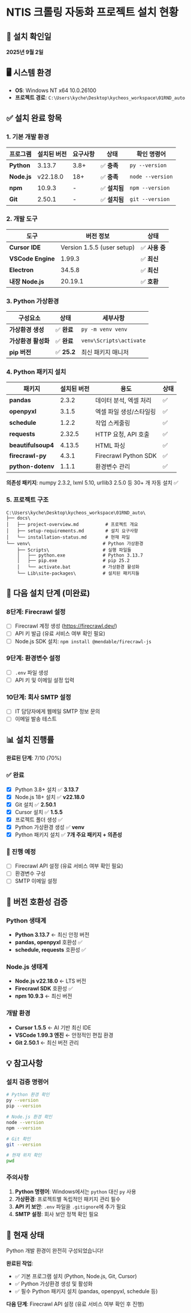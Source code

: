# NTIS 크롤링 자동화 프로젝트 설치 현황

## 📅 설치 확인일
**2025년 9월 2일**

## 🖥️ 시스템 환경
- **OS**: Windows NT x64 10.0.26100
- **프로젝트 경로**: `C:\Users\kyche\Desktop\kycheos_workspace\01RND_auto`

## ✅ 설치 완료 항목

### 1. 기본 개발 환경

| 프로그램 | 설치된 버전 | 요구사항 | 상태 | 확인 명령어 |
|----------|-------------|----------|------|-------------|
| **Python** | 3.13.7 | 3.8+ | ✅ **충족** | `py --version` |
| **Node.js** | v22.18.0 | 18+ | ✅ **충족** | `node --version` |
| **npm** | 10.9.3 | - | ✅ **설치됨** | `npm --version` |
| **Git** | 2.50.1 | - | ✅ **설치됨** | `git --version` |

### 2. 개발 도구

| 도구 | 버전 정보 | 상태 |
|------|-----------|------|
| **Cursor IDE** | Version 1.5.5 (user setup) | ✅ **사용 중** |
| **VSCode Engine** | 1.99.3 | ✅ **최신** |
| **Electron** | 34.5.8 | ✅ **최신** |
| **내장 Node.js** | 20.19.1 | ✅ **호환** |

### 3. Python 가상환경

| 구성요소 | 상태 | 세부사항 |
|----------|------|----------|
| **가상환경 생성** | ✅ **완료** | `py -m venv venv` |
| **가상환경 활성화** | ✅ **완료** | `venv\Scripts\activate` |
| **pip 버전** | ✅ **25.2** | 최신 패키지 매니저 |

### 4. Python 패키지 설치

| 패키지 | 설치된 버전 | 용도 | 상태 |
|--------|-------------|------|------|
| **pandas** | 2.3.2 | 데이터 분석, 엑셀 처리 | ✅ |
| **openpyxl** | 3.1.5 | 엑셀 파일 생성/스타일링 | ✅ |
| **schedule** | 1.2.2 | 작업 스케줄링 | ✅ |
| **requests** | 2.32.5 | HTTP 요청, API 호출 | ✅ |
| **beautifulsoup4** | 4.13.5 | HTML 파싱 | ✅ |
| **firecrawl-py** | 4.3.1 | Firecrawl Python SDK | ✅ |
| **python-dotenv** | 1.1.1 | 환경변수 관리 | ✅ |

**의존성 패키지**: numpy 2.3.2, lxml 5.10, urllib3 2.5.0 등 30+ 개 자동 설치 ✅

### 5. 프로젝트 구조

```
C:\Users\kyche\Desktop\kycheos_workspace\01RND_auto\
├── docs\
│   ├── project-overview.md          # 프로젝트 개요
│   ├── setup-requirements.md        # 설치 요구사항
│   └── installation-status.md       # 현재 파일
└── venv\                           # Python 가상환경
    ├── Scripts\                    # 실행 파일들
    │   ├── python.exe              # Python 3.13.7
    │   ├── pip.exe                 # pip 25.2
    │   └── activate.bat            # 가상환경 활성화
    └── Lib\site-packages\          # 설치된 패키지들
```

## 🔄 다음 설치 단계 (미완료)

### 8단계: Firecrawl 설정
- [ ] Firecrawl 계정 생성 (https://firecrawl.dev/)
- [ ] API 키 발급 (유료 서비스 여부 확인 필요)
- [ ] Node.js SDK 설치: `npm install @mendable/firecrawl-js`

### 9단계: 환경변수 설정
- [ ] `.env` 파일 생성
- [ ] API 키 및 이메일 설정 입력

### 10단계: 회사 SMTP 설정
- [ ] IT 담당자에게 웹메일 SMTP 정보 문의
- [ ] 이메일 발송 테스트

## 📊 설치 진행률

**완료된 단계**: 7/10 (70%)

### ✅ 완료
- [x] Python 3.8+ 설치 ✅ **3.13.7**
- [x] Node.js 18+ 설치 ✅ **v22.18.0**  
- [x] Git 설치 ✅ **2.50.1**
- [x] Cursor 설치 ✅ **1.5.5**
- [x] 프로젝트 폴더 생성 ✅
- [x] Python 가상환경 생성 ✅ **venv**
- [x] Python 패키지 설치 ✅ **7개 주요 패키지 + 의존성**

### 🔄 진행 예정
- [ ] Firecrawl API 설정 (유료 서비스 여부 확인 필요)
- [ ] 환경변수 구성
- [ ] SMTP 이메일 설정

## 🎯 버전 호환성 검증

### Python 생태계
- **Python 3.13.7** ← 최신 안정 버전
- **pandas, openpyxl** 호환성 ✅
- **schedule, requests** 호환성 ✅

### Node.js 생태계  
- **Node.js v22.18.0** ← LTS 버전
- **Firecrawl SDK** 호환성 ✅
- **npm 10.9.3** ← 최신 버전

### 개발 환경
- **Cursor 1.5.5** ← AI 기반 최신 IDE
- **VSCode 1.99.3 엔진** ← 안정적인 편집 환경
- **Git 2.50.1** ← 최신 버전 관리

## 💡 참고사항

### 설치 검증 명령어
```bash
# Python 환경 확인
py --version
pip --version

# Node.js 환경 확인  
node --version
npm --version

# Git 확인
git --version

# 현재 위치 확인
pwd
```

### 주의사항
1. **Python 명령어**: Windows에서는 `python` 대신 `py` 사용
2. **가상환경**: 프로젝트별 독립적인 패키지 관리 필수
3. **API 키 보안**: `.env` 파일을 `.gitignore`에 추가 필요
4. **SMTP 설정**: 회사 보안 정책 확인 필요

## 🚀 현재 상태

Python 개발 환경이 완전히 구성되었습니다! 

**완료된 작업**:
- ✅ 기본 프로그램 설치 (Python, Node.js, Git, Cursor)
- ✅ Python 가상환경 생성 및 활성화
- ✅ 필수 Python 패키지 설치 (pandas, openpyxl, schedule 등)

**다음 단계**: Firecrawl API 설정 (유료 서비스 여부 확인 후 진행)
